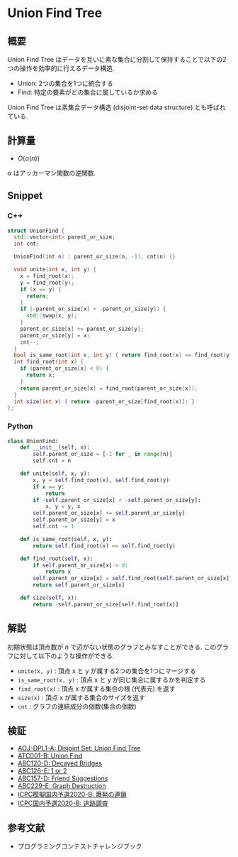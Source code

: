 # Union Find Tree

## 概要

Union Find Tree はデータを互いに素な集合に分割して保持することで以下の2つの操作を効率的に行えるデータ構造.

* Union: 2つの集合を1つに統合する
* Find: 特定の要素がどの集合に属しているか求める

Union Find Tree は素集合データ構造 (disjoint-set data structure) とも呼ばれている.

## 計算量

* $O(\alpha(n))$

$\alpha$ はアッカーマン関数の逆関数.

## Snippet

### C++

```cpp
struct UnionFind {
  std::vector<int> parent_or_size;
  int cnt;

  UnionFind(int n) : parent_or_size(n, -1), cnt(n) {}

  void unite(int x, int y) {
    x = find_root(x);
    y = find_root(y);
    if (x == y) {
      return;
    }
    if (-parent_or_size[x] < -parent_or_size[y]) {
      std::swap(x, y);
    }
    parent_or_size[x] += parent_or_size[y];
    parent_or_size[y] = x;
    cnt--;
  }
  bool is_same_root(int x, int y) { return find_root(x) == find_root(y); }
  int find_root(int x) {
    if (parent_or_size[x] < 0) {
      return x;
    }
    return parent_or_size[x] = find_root(parent_or_size[x]);
  }
  int size(int x) { return -parent_or_size[find_root(x)]; }
};
```

### Python

```python
class UnionFind:
    def __init__(self, n):
        self.parent_or_size = [-1 for _ in range(n)]
        self.cnt = n

    def unite(self, x, y):
        x, y = self.find_root(x), self.find_root(y)
        if x == y:
            return
        if -self.parent_or_size[x] < -self.parent_or_size[y]:
            x, y = y, x
        self.parent_or_size[x] += self.parent_or_size[y]
        self.parent_or_size[y] = x
        self.cnt -= 1

    def is_same_root(self, x, y):
        return self.find_root(x) == self.find_root(y)

    def find_root(self, x):
        if self.parent_or_size[x] < 0:
            return x
        self.parent_or_size[x] = self.find_root(self.parent_or_size[x])
        return self.parent_or_size[x]

    def size(self, x):
        return -self.parent_or_size[self.find_root(x)]
```

## 解説

初期状態は頂点数が $n$ で辺がない状態のグラフとみなすことができる.
このグラフに対して以下のような操作ができる.

* `unite(x, y)` : 頂点 x と y が属する2つの集合を1つにマージする
* `is_same_root(x, y)` : 頂点 x と y が同じ集合に属するかを判定する
* `find_root(x)` : 頂点 x が属する集合の根 (代表元) を返す
* `size(x)` : 頂点 x が属する集合のサイズを返す
* `cnt` : グラフの連結成分の個数(集合の個数)

## 検証

* [AOJ-DPL1-A: Disjoint Set: Union Find Tree](../solution/AOJ-DPL1-A.html)
* [ATC001-B: Union Find](../solution/ATC001-B.html)
* [ABC120-D: Decayed Bridges](../solution/ABC120-D.html)
* [ABC126-E: 1 or 2](../solution/ABC126-E.html)
* [ABC157-D: Friend Suggestions](../solution/ABC157-D.html)
* [ABC229-E: Graph Destruction](../solution/ABC229-E.html)
* [ICPC模擬国内予選2020-B: 爆発の連鎖](../solution/AOJ3202.html)
* [ICPC国内予選2020-B: 追跡調査](../solution/AOJ1641.html)

## 参考文献

* プログラミングコンテストチャレンジブック


